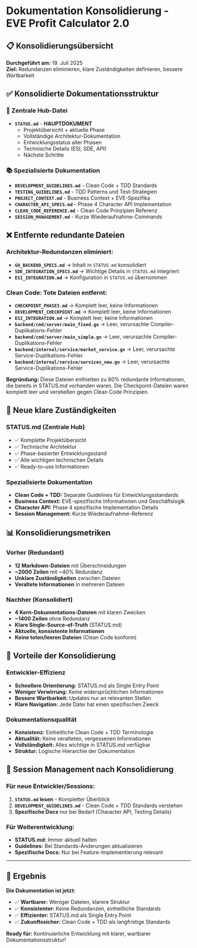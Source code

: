 # Dokumentation Konsolidierung - EVE Profit Calculator 2.0

## 📋 Konsolidierungsübersicht

**Durchgeführt am:** 19. Juli 2025  
**Ziel:** Redundanzen eliminieren, klare Zuständigkeiten definieren, bessere Wartbarkeit  

## ✅ Konsolidierte Dokumentationsstruktur

### 🎯 Zentrale Hub-Datei
- **`STATUS.md`** - **HAUPTDOKUMENT**
  - Projektübersicht + aktuelle Phase
  - Vollständige Architektur-Dokumentation
  - Entwicklungsstatus aller Phasen
  - Technische Details (ESI, SDE, API)
  - Nächste Schritte

### 📚 Spezialisierte Dokumentation
- **`DEVELOPMENT_GUIDELINES.md`** - Clean Code + TDD Standards
- **`TESTING_GUIDELINES.md`** - TDD Patterns und Test-Strategien  
- **`PROJECT_CONTEXT.md`** - Business Context + EVE-Spezifika
- **`CHARACTER_API_SPECS.md`** - Phase 4 Character API Implementation
- **`CLEAN_CODE_REFERENCE.md`** - Clean Code Prinzipien Referenz
- **`SESSION_MANAGEMENT.md`** - Kurze Wiederaufnahme-Commands

## ❌ Entfernte redundante Dateien

### Architektur-Redundanzen eliminiert:
- **`GO_BACKEND_SPECS.md`** → Inhalt in `STATUS.md` konsolidiert
- **`SDE_INTEGRATION_SPECS.md`** → Wichtige Details in `STATUS.md` integriert
- **`ESI_INTEGRATION.md`** → Konfiguration in `STATUS.md` übernommen

### Clean Code: Tote Dateien entfernt:
- **`CHECKPOINT_PHASE3.md`** → Komplett leer, keine Informationen
- **`DEVELOPMENT_CHECKPOINT.md`** → Komplett leer, keine Informationen
- **`ESI_INTEGRATION.md`** → Komplett leer, keine Informationen
- **`backend/cmd/server/main_fixed.go`** → Leer, verursachte Compiler-Duplikations-Fehler
- **`backend/cmd/server/main_simple.go`** → Leer, verursachte Compiler-Duplikations-Fehler  
- **`backend/internal/service/market_service.go`** → Leer, verursachte Service-Duplikations-Fehler
- **`backend/internal/service/services_new.go`** → Leer, verursachte Service-Duplikations-Fehler

**Begründung:** Diese Dateien enthielten zu 80% redundante Informationen, die bereits in STATUS.md vorhanden waren. Die Checkpoint-Dateien waren komplett leer und verstießen gegen Clean Code Prinzipien.

## 🎯 Neue klare Zuständigkeiten

### STATUS.md (Zentrale Hub)
- ✅ Komplette Projektübersicht
- ✅ Technische Architektur
- ✅ Phase-basierter Entwicklungsstand
- ✅ Alle wichtigen technischen Details
- ✅ Ready-to-use Informationen

### Spezialisierte Dokumentation
- **Clean Code + TDD:** Separate Guidelines für Entwicklungsstandards
- **Business Context:** EVE-spezifische Informationen und Geschäftslogik
- **Character API:** Phase 4 spezifische Implementation Details
- **Session Management:** Kurze Wiederaufnahme-Referenz

## 📊 Konsolidierungsmetriken

### Vorher (Redundant)
- **12 Markdown-Dateien** mit Überschneidungen
- **~2000 Zeilen** mit ~40% Redundanz
- **Unklare Zuständigkeiten** zwischen Dateien
- **Veraltete Informationen** in mehreren Dateien

### Nachher (Konsolidiert)
- **4 Kern-Dokumentations-Dateien** mit klaren Zwecken  
- **~1400 Zeilen** ohne Redundanz
- **Klare Single-Source-of-Truth** (STATUS.md)
- **Aktuelle, konsistente Informationen**
- **Keine toten/leeren Dateien** (Clean Code konform)

## 🚀 Vorteile der Konsolidierung

### Entwickler-Effizienz
- **Schnellere Orientierung:** STATUS.md als Single Entry Point
- **Weniger Verwirrung:** Keine widersprüchlichen Informationen
- **Bessere Wartbarkeit:** Updates nur an relevanten Stellen
- **Klare Navigation:** Jede Datei hat einen spezifischen Zweck

### Dokumentationsqualität  
- **Konsistenz:** Einheitliche Clean Code + TDD Terminologie
- **Aktualität:** Keine veralteten, vergessenen Informationen
- **Vollständigkeit:** Alles wichtige in STATUS.md verfügbar
- **Struktur:** Logische Hierarchie der Dokumentation

## 📝 Session Management nach Konsolidierung

### Für neue Entwickler/Sessions:
1. **`STATUS.md` lesen** - Kompletter Überblick
2. **`DEVELOPMENT_GUIDELINES.md`** - Clean Code + TDD Standards verstehen
3. **Spezifische Docs** nur bei Bedarf (Character API, Testing Details)

### Für Weiterentwicklung:
- **STATUS.md:** Immer aktuell halten
- **Guidelines:** Bei Standards-Änderungen aktualisieren  
- **Spezifische Docs:** Nur bei Feature-Implementierung relevant

---

## 🎯 Ergebnis

**Die Dokumentation ist jetzt:**
- ✅ **Wartbarer:** Weniger Dateien, klarere Struktur
- ✅ **Konsistenter:** Keine Redundanzen, einheitliche Standards
- ✅ **Effizienter:** STATUS.md als Single Entry Point  
- ✅ **Zukunftssicher:** Clean Code + TDD als langfristige Standards

**Ready für:** Kontinuierliche Entwicklung mit klarer, wartbarer Dokumentationsstruktur!
